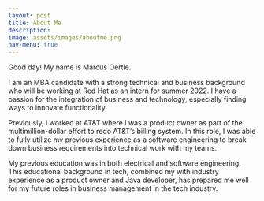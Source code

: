 ```yaml
---
layout: post
title: About Me
description: 
image: assets/images/aboutme.png
nav-menu: true
---
```

Good day! My name is Marcus Oertle.

I am an MBA candidate with a strong technical and business background who will be working at Red Hat as an intern for summer 2022. I have a passion for the integration of business and technology, especially finding ways to innovate functionality.

Previously, I worked at AT&T where I was a product owner as part of the multimillion-dollar effort to redo AT&T’s billing system. In this role, I was able to fully utilize my previous experience as a software engineering to break down business requirements into technical work with my teams.

My previous education was in both electrical and software engineering. This educational background in tech, combined my with industry experience as a product owner and Java developer, has prepared me well for my future roles in business management in the tech industry.
